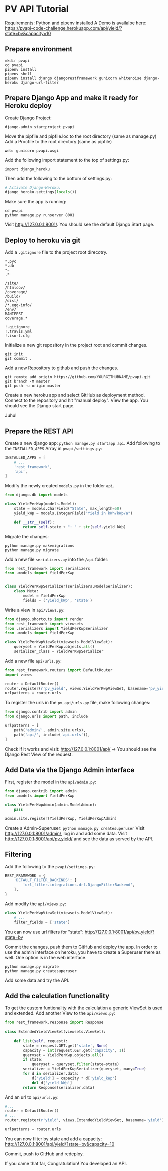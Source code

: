 # PV API Tutorial

Requirements: Python and pipenv installed
A Demo is availalbe here: https://pvapi-code-challenge.herokuapp.com/api/yield/?state=by&capacity=10

## Prepare environment

``` console
mkdir pvapi
cd pvapi
pipenv install
pipenv shell
pipenv install django djangorestframework gunicorn whitenoise django-heroku django-url-filter
```

## Prepare Django App and make it ready for Heroku deploy
Create Django Project:

`django-admin startproject pvapi`

Move the pipfile and pipfile.loc to the root directory (same as manage.py)
Add a Procfile to the root directory (same as pipfile)

`web: gunicorn pvapi.wsgi`

Add the following import statement to the top of settings.py:

`import django_heroku`

Then add the following to the bottom of settings.py:
``` python
# Activate Django-Heroku.
django_heroku.settings(locals())
```
Make sure the app is running: 
 
``` console
cd pvapi
python manage.py runserver 8001
```

Visit http://127.0.0.1:8001/. You should see the default Django Start page.



## Deploy to heroku via git
Add a `.gitignore` file to the project root direcotry.
```
*.pyc
*.db
*~
.*

/site/
/htmlcov/
/coverage/
/build/
/dist/
/*.egg-info/
/env/
MANIFEST
coverage.*

!.gitignore
!.travis.yml
!.isort.cfg

```
Initialize a new git repository in the project root and commit changes.

``` console
git init
git commit .
```

Add a new Repository to github and push the changes.
``` console
git remote add origin https://github.com/YOURGITHUBNAME/pvapi.git
git branch -M master
git push -u origin master
```

Create a new heroku app and select GitHub as deployment method.
Connect to the repository and hit "manual deploy".
View the app. You should see the Django start page. 

Juhu!

## Prepare the REST API

Create a new django app: `python manage.py startapp api`.
Add following to the `INSTALLED_APPS` Array in `pvapi/settings.py`:

``` python
INSTALLED_APPS = [
    # ...
    'rest_framework',
    'api',
]
```

Modify the newly created `models.py` in the folder `api`.

``` python
from django.db import models

class YieldPerKwp(models.Model):
    state = models.CharField("State", max_length=50)
    yield_kWp = models.IntegerField("Yield in kWh/kWp/a")

    def __str__(self):
        return self.state + ": " + str(self.yield_kWp)
```

Migrate the changes:

``` console
python manage.py makemigrations
python manage.py migrate
```

Add a new file `serializers.py` into the `/api` folder:

``` python
from rest_framework import serializers
from .models import YieldPerKwp


class YieldPerKwpSerializer(serializers.ModelSerializer):
    class Meta:
        model = YieldPerKwp
        fields = ('yield_kWp', 'state')
```

Write a view in `api/views.py`:

``` python
from django.shortcuts import render
from rest_framework import viewsets
from .serializers import YieldPerKwpSerializer
from .models import YieldPerKwp

class YieldPerKwpViewSet(viewsets.ModelViewSet):
    queryset = YieldPerKwp.objects.all()
    serializer_class = YieldPerKwpSerializer

```

Add a new file `api/urls.py`:

``` python
from rest_framework.routers import DefaultRouter
import views

router = DefaultRouter()
router.register(r'pv_yield', views.YieldPerKwpViewSet, basename='pv_yield')
urlpatterns = router.urls
```

To register the urls in the `pv_api/urls.py` file, make following changes:

``` python
from django.contrib import admin
from django.urls import path, include

urlpatterns = [
    path('admin/', admin.site.urls),
    path('api/', include('api.urls')),
]
```

Check if it works and visit: http://127.0.0.1:8001/api/ -> You should see the Django Rest View of the request.

## Add Data via the Django Admin interface

First, register the model in the `api/admin.py`:

``` python
from django.contrib import admin
from .models import YieldPerKwp

class YieldPerKwpAdmin(admin.ModelAdmin):
    pass

admin.site.register(YieldPerKwp, YieldPerKwpAdmin)
```

Create a Admin-Superuser: `python manage.py createsuperuser`
Visit http://127.0.0.1:8001/admin/, log in and add some data.
Visit http://127.0.0.1:8001/api/pv_yield/ and see the data as served by the API.

## Filtering
Add the following to the `pvapi/settings.py`:

``` python
REST_FRAMEWORK = {
    'DEFAULT_FILTER_BACKENDS': [
        'url_filter.integrations.drf.DjangoFilterBackend',
    ],
}
```
Add modify the `api/views.py`:

``` python
class YieldPerKwpViewSet(viewsets.ModelViewSet):
    # ...
    filter_fields = ['state']
```

You can now use url filters for "state": http://127.0.0.1:8001/api/pv_yield/?state=by

Commit the changes, push them to GitHub and deploy the app.
In order to use the admin interface on heroku, you have to create a Superuser there as well.
One option is in the web interface.

``` console
python manage.py migrate
python manage.py createsuperuser
```
Add some data and try the API.

## Add the calculation functionality

To get the custom funtionality with the calculation a generic ViewSet is used and extended.
Add another View to the `api/views.py`:

``` python
from rest_framework.response import Response
    
class ExtendedYieldViewSet(viewsets.ViewSet):
    
    def list(self, request):
        state = request.GET.get('state', None)
        capacity = int(request.GET.get('capacity', 1))
        queryset = YieldPerKwp.objects.all()
        if state:            
            queryset = queryset.filter(state=state)        
        serializer = YieldPerKwpSerializer(queryset, many=True)
        for d in serializer.data:
            d['yield'] = capacity * d['yield_kWp']
            del d['yield_kWp']
        return Response(serializer.data)

```
And an url to `api/urls.py`: 

``` python
#...
router = DefaultRouter()
# ...
router.register(r'yield', views.ExtendedYieldViewSet, basename='yield')

urlpatterns = router.urls
```

You can now filter by state and add a capacity: http://127.0.0.1:8001/api/yield/?state=by&capacity=10

Commit, push to GitHub and redeploy.

If you came that far, Congratulation! You developed an API.